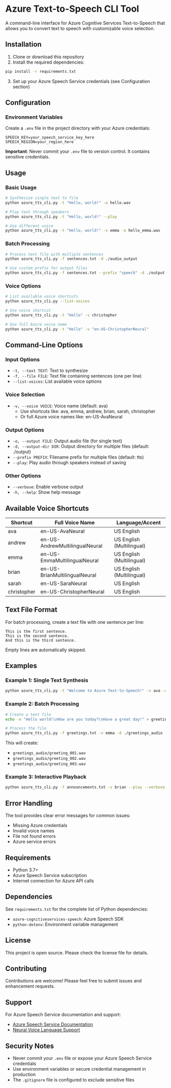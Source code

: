 # Azure Text-to-Speech CLI Tool

A command-line interface for Azure Cognitive Services Text-to-Speech that allows you to convert text to speech with customizable voice selection.

## Installation

1. Clone or download this repository
2. Install the required dependencies:

```bash
pip install -r requirements.txt
```

3. Set up your Azure Speech Service credentials (see Configuration section)

## Configuration


### Environment Variables

Create a `.env` file in the project directory with your Azure credentials:

```env
SPEECH_KEY=your_speech_service_key_here
SPEECH_REGION=your_region_here
```

**Important**: Never commit your `.env` file to version control. It contains sensitive credentials.

## Usage

### Basic Usage

```bash
# Synthesize single text to file
python azure_tts_cli.py -t "Hello, world!" -o hello.wav

# Play text through speakers
python azure_tts_cli.py -t "Hello, world!" --play

# Use different voice
python azure_tts_cli.py -t "Hello, world!" -v emma -o hello_emma.wav
```

### Batch Processing

```bash
# Process text file with multiple sentences
python azure_tts_cli.py -f sentences.txt -d ./audio_output

# Use custom prefix for output files
python azure_tts_cli.py -f sentences.txt --prefix "speech" -d ./output
```

### Voice Options

```bash
# List available voice shortcuts
python azure_tts_cli.py --list-voices

# Use voice shortcut
python azure_tts_cli.py -t "Hello" -v christopher

# Use full Azure voice name
python azure_tts_cli.py -t "Hello" -v "en-US-ChristopherNeural"
```

## Command-Line Options

### Input Options
- `-t, --text TEXT`: Text to synthesize
- `-f, --file FILE`: Text file containing sentences (one per line)
- `--list-voices`: List available voice options

### Voice Selection
- `-v, --voice VOICE`: Voice name (default: ava)
  - Use shortcuts like: ava, emma, andrew, brian, sarah, christopher
  - Or full Azure voice names like: en-US-AvaNeural

### Output Options
- `-o, --output FILE`: Output audio file (for single text)
- `-d, --output-dir DIR`: Output directory for multiple files (default: ./output)
- `--prefix PREFIX`: Filename prefix for multiple files (default: tts)
- `--play`: Play audio through speakers instead of saving

### Other Options
- `--verbose`: Enable verbose output
- `-h, --help`: Show help message

## Available Voice Shortcuts

| Shortcut | Full Voice Name | Language/Accent |
|----------|----------------|-----------------|
| ava | en-US-AvaNeural | US English |
| andrew | en-US-AndrewMultilingualNeural | US English (Multilingual) |
| emma | en-US-EmmaMultilingualNeural | US English (Multilingual) |
| brian | en-US-BrianMultilingualNeural | US English (Multilingual) |
| sarah | en-US-SaraNeural | US English |
| christopher | en-US-ChristopherNeural | US English |

## Text File Format

For batch processing, create a text file with one sentence per line:

```
This is the first sentence.
This is the second sentence.
And this is the third sentence.
```

Empty lines are automatically skipped.

## Examples

### Example 1: Single Text Synthesis
```bash
python azure_tts_cli.py -t "Welcome to Azure Text-to-Speech!" -v ava -o welcome.wav
```

### Example 2: Batch Processing
```bash
# Create a text file
echo -e "Hello world!\nHow are you today?\nHave a great day!" > greetings.txt

# Process the file
python azure_tts_cli.py -f greetings.txt -v emma -d ./greetings_audio --prefix greeting
```

This will create:
- `greetings_audio/greeting_001.wav`
- `greetings_audio/greeting_002.wav` 
- `greetings_audio/greeting_003.wav`

### Example 3: Interactive Playback
```bash
python azure_tts_cli.py -f announcements.txt -v brian --play --verbose
```

## Error Handling

The tool provides clear error messages for common issues:

- Missing Azure credentials
- Invalid voice names
- File not found errors
- Azure service errors

## Requirements

- Python 3.7+
- Azure Speech Service subscription
- Internet connection for Azure API calls

## Dependencies

See `requirements.txt` for the complete list of Python dependencies:

- `azure-cognitiveservices-speech`: Azure Speech SDK
- `python-dotenv`: Environment variable management

## License

This project is open source. Please check the license file for details.

## Contributing

Contributions are welcome! Please feel free to submit issues and enhancement requests.

## Support

For Azure Speech Service documentation and support:
- [Azure Speech Service Documentation](https://docs.microsoft.com/en-us/azure/cognitive-services/speech-service/)
- [Neural Voice Language Support](https://docs.microsoft.com/en-us/azure/cognitive-services/speech-service/language-support#neural-voices)

## Security Notes

- Never commit your `.env` file or expose your Azure Speech Service credentials
- Use environment variables or secure credential management in production
- The `.gitignore` file is configured to exclude sensitive files
